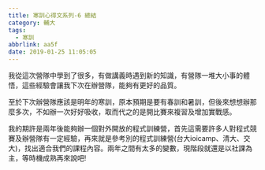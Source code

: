 ```yaml
---
title: 寒訓心得文系列-6 總結
category: 輔大
tags:
  - 寒訓
abbrlink: aa5f
date: 2019-01-25 11:05:05
---
```

我從這次營隊中學到了很多，有做講義時遇到新的知識，有營隊一堆大小事的體悟，這些經驗會讓我下次在辦營隊，能夠有更好的品質。

至於下次辦營隊應該是明年的寒訓，原本預期是要有春訓和暑訓，但後來想想辦那麼多次，不如辦一次好好吸收，取而代之的是開比賽來複習及增加實戰感。

我的期許是兩年後能夠辦一個對外開放的程式訓練營，首先這需要許多人對程式競賽及辦營隊有一定經驗，再來就是參考別的程式訓練營(台大ioicamp、清大、交大)，找出適合我們的課程內容。兩年之間有太多的變數，現階段就還是以社課為主，等時機成熟再來說吧!